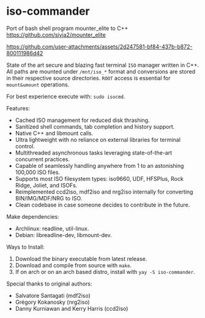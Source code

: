 # iso-commander
Port of bash shell program mounter_elite to C++ 
https://github.com/siyia2/mounter_elite




https://github.com/user-attachments/assets/2d247581-bf84-437b-b872-800111986d42




State of the art secure and blazing fast terminal `ISO` manager written in C++. All paths are mounted under `/mnt/iso_*` format and conversions are stored in their respective source directories. `ROOT` access is essential for `mount&umount` operations.

For best experience execute with: `sudo isocmd`.

Features:
* Cached ISO management for reduced disk thrashing.
* Sanitized shell commands, tab completion and history support.
* Native C++ and libmount calls.
* Ultra lightweight with no reliance on external libraries for terminal control.
* Multithreaded asynchronous tasks leveraging state-of-the-art concurrent practices.
* Capable of seamlessly handling anywhere from 1 to an astonishing 100,000 ISO files.
* Supports most ISO filesystem types: iso9660, UDF, HFSPlus, Rock Ridge, Joliet, and ISOFs.
* Reimplemented ccd2iso, mdf2iso and nrg2iso internally for converting BIN/IMG/MDF/NRG to ISO.
* Clean codebase in case someone decides to contribute in the future.

Make dependencies:
- Archlinux: readline, util-linux.
- Debian: libreadline-dev, libmount-dev.

Ways to Install:
1) Download the binary executable from latest release.
2) Download and compile from source with `make`.
3) If on arch or on an arch based distro, install with `yay -S iso-commander`.

Special thanks to original authors:
- Salvatore Santagati (mdf2iso)
- Grégory Kokanosky (nrg2iso)
- Danny Kurniawan and Kerry Harris (ccd2iso)
